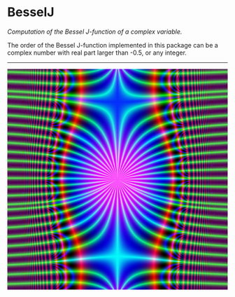 # BesselJ

*Computation of the Bessel J-function of a complex variable.*

The order of the Bessel J-function implemented in this package can be a 
complex number with real part larger than -0.5, or any integer.

___

![](https://raw.githubusercontent.com/stla/BesselJ/main/images/BesselJ-nu3.png)
